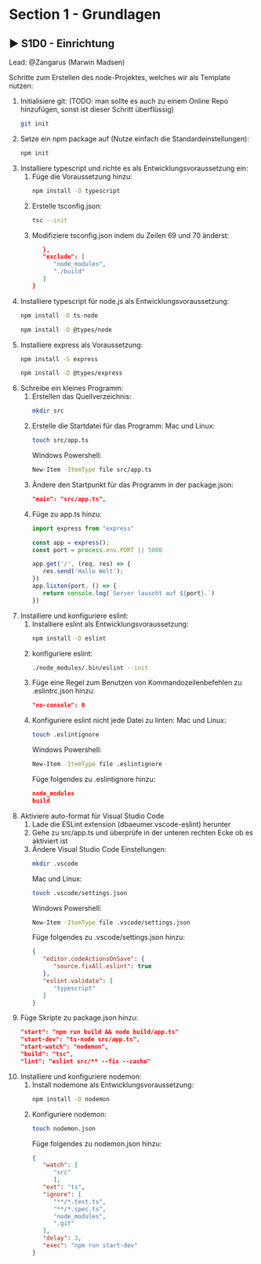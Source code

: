 # Section 1 - Grundlagen

## :arrow_forward: S1D0 - Einrichtung
Lead: @Zangarus (Marwin Madsen)

Schritte zum Erstellen des node-Projektes, welches wir als Template nutzen:

1. Initialisiere git:  (TODO: man sollte es auch zu einem Online Repo hinzufügen, sonst ist dieser Schritt überflüssig)
   ```sh
   git init
   ```
1. Setze ein npm package auf (Nutze einfach die Standardeinstellungen):
   ```sh
   npm init
   ```
1. Installiere typescript und richte es als Entwicklungsvoraussetzung ein:
   1. Füge die Voraussetzung hinzu:
      ```sh
      npm install -D typescript
      ```
   1. Erstelle tsconfig.json:
      ```sh
      tsc --init
      ```
   1. Modifiziere tsconfig.json indem du Zeilen 69 und 70 änderst:
      ```json
         },
         "exclude": [
            "node_modules",
            "./build"
         ]
      }
      ```
1. Installiere typescript für node.js als Entwicklungsvoraussetzung:
   ```sh
   npm install -D ts-node
   ```
   ```sh
   npm install -D @types/node
   ```
1. Installiere express als Voraussetzung:
   ```sh
   npm install -S express
   ```
   ```sh
   npm install -D @types/express
   ```
1. Schreibe ein kleines Programm:
   1. Erstellen das Quellverzeichnis:
      ```sh
      mkdir src
      ```
   1. Erstelle die Startdatei für das Programm:
      Mac und Linux:
      ```sh
      touch src/app.ts
      ```
      Windows Powershell:
      ```sh
      New-Item -ItemType file src/app.ts
      ```
   1. Ändere den Startpunkt für das Programm in der package.json:
      ```json
      "main": "src/app.ts",
      ```
   1. Füge zu app.ts hinzu:
      ```ts
      import express from "express"

      const app = express();
      const port = process.env.PORT || 5000

      app.get('/', (req, res) => {
         res.send('Hallo Welt');
      })
      app.listen(port, () => {
         return console.log(`Server lauscht auf ${port}.`)
      })
      ```
1. Installiere und konfiguriere eslint:
   1. Installiere eslint als Entwicklungsvoraussetzung:
      ```sh
      npm install -D eslint
      ```
   1. konfiguriere eslint:
      ```sh
      ./node_modules/.bin/eslint --init
      ```
   1. Füge eine Regel zum Benutzen von Kommandozeilenbefehlen zu .eslintrc.json hinzu:
      ```json
      "no-console": 0
      ```
   1. Konfiguriere eslint nicht jede Datei zu linten:
      Mac und Linux:
      ```sh
      touch .eslintignore
      ```
      Windows Powershell:
      ```sh
      New-Item -ItemType file .eslintignore
      ```
      Füge folgendes zu .eslintignore hinzu:
      ```json
      node_modules
      build
      ```
1. Aktiviere auto-format für Visual Studio Code
   1. Lade die ESLint extension (dbaeumer.vscode-eslint) herunter
   1. Gehe zu src/app.ts und überprüfe in der unteren rechten Ecke ob es aktiviert ist
   1. Ändere Visual Studio Code Einstellungen:
      ```sh
      mkdir .vscode
      ```
      Mac und Linux:
      ```sh
      touch .vscode/settings.json
      ```
      Windows Powershell:
      ```sh
      New-Item -ItemType file .vscode/settings.json
      ```
      Füge folgendes zu .vscode/settings.json hinzu:
      ```json
      {
         "editor.codeActionsOnSave": {
            "source.fixAll.eslint": true
         },
         "eslint.validate": [
            "typescript"
         ]
      }
      ```
2. Füge Skripte zu package.json hinzu:
   ```json
   "start": "npm run build && node build/app.ts"
   "start-dev": "ts-node src/app.ts",
   "start-watch": "nodemon",
   "build": "tsc",
   "lint": "eslint src/** --fix --cache"
   ```
3. Installiere und konfiguriere nodemon:
   1. Install nodemone als Entwicklungsvoraussetzung:
      ```sh
      npm install -D nodemon
      ```
   2. Konfiguriere nodemon:
      ```sh
      touch nodemon.json
      ```
      Füge folgendes zu nodemon.json hinzu:
      ```json
      {
         "watch": [
            "src"
            ],
         "ext": "ts",
         "ignore": [
            "**/*.test.ts",
            "**/*.spec.ts",
            "node_modules",
            ".git"
         ],
         "delay": 3,
         "exec": "npm run start-dev"
      }
      ```